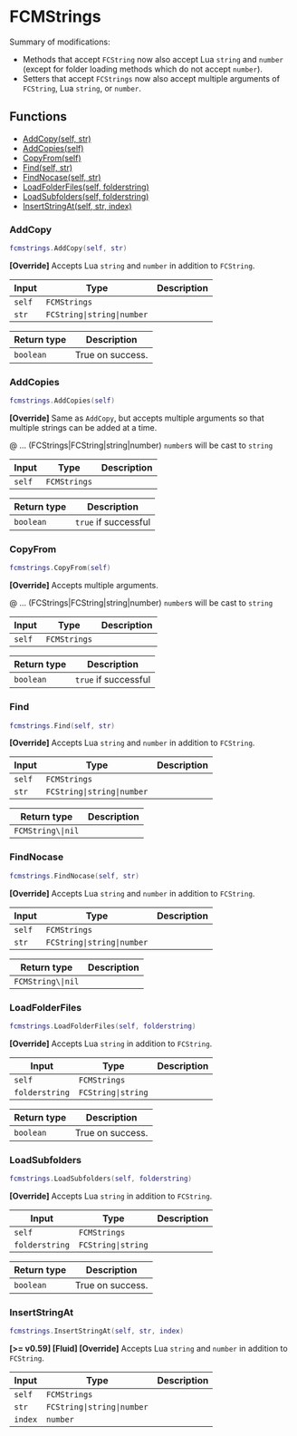 # FCMStrings

Summary of modifications:
- Methods that accept `FCString` now also accept Lua `string` and `number` (except for folder loading methods which do not accept `number`).
- Setters that accept `FCStrings` now also accept multiple arguments of `FCString`, Lua `string`, or `number`.

## Functions

- [AddCopy(self, str)](#addcopy)
- [AddCopies(self)](#addcopies)
- [CopyFrom(self)](#copyfrom)
- [Find(self, str)](#find)
- [FindNocase(self, str)](#findnocase)
- [LoadFolderFiles(self, folderstring)](#loadfolderfiles)
- [LoadSubfolders(self, folderstring)](#loadsubfolders)
- [InsertStringAt(self, str, index)](#insertstringat)

### AddCopy

```lua
fcmstrings.AddCopy(self, str)
```

**[Override]**
Accepts Lua `string` and `number` in addition to `FCString`.

| Input | Type | Description |
| ----- | ---- | ----------- |
| `self` | `FCMStrings` |  |
| `str` | `FCString\|string\|number` |  |

| Return type | Description |
| ----------- | ----------- |
| `boolean` | True on success. |

### AddCopies

```lua
fcmstrings.AddCopies(self)
```

**[Override]**
Same as `AddCopy`, but accepts multiple arguments so that multiple strings can be added at a time.

@ ... (FCStrings|FCString|string|number) `number`s will be cast to `string`

| Input | Type | Description |
| ----- | ---- | ----------- |
| `self` | `FCMStrings` |  |

| Return type | Description |
| ----------- | ----------- |
| `boolean` | `true` if successful |

### CopyFrom

```lua
fcmstrings.CopyFrom(self)
```

**[Override]**
Accepts multiple arguments.

@ ... (FCStrings|FCString|string|number) `number`s will be cast to `string`

| Input | Type | Description |
| ----- | ---- | ----------- |
| `self` | `FCMStrings` |  |

| Return type | Description |
| ----------- | ----------- |
| `boolean` | `true` if successful |

### Find

```lua
fcmstrings.Find(self, str)
```

**[Override]**
Accepts Lua `string` and `number` in addition to `FCString`.

| Input | Type | Description |
| ----- | ---- | ----------- |
| `self` | `FCMStrings` |  |
| `str` | `FCString\|string\|number` |  |

| Return type | Description |
| ----------- | ----------- |
| `FCMString\\|nil` |  |

### FindNocase

```lua
fcmstrings.FindNocase(self, str)
```

**[Override]**
Accepts Lua `string` and `number` in addition to `FCString`.

| Input | Type | Description |
| ----- | ---- | ----------- |
| `self` | `FCMStrings` |  |
| `str` | `FCString\|string\|number` |  |

| Return type | Description |
| ----------- | ----------- |
| `FCMString\\|nil` |  |

### LoadFolderFiles

```lua
fcmstrings.LoadFolderFiles(self, folderstring)
```

**[Override]**
Accepts Lua `string` in addition to `FCString`.

| Input | Type | Description |
| ----- | ---- | ----------- |
| `self` | `FCMStrings` |  |
| `folderstring` | `FCString\|string` |  |

| Return type | Description |
| ----------- | ----------- |
| `boolean` | True on success. |

### LoadSubfolders

```lua
fcmstrings.LoadSubfolders(self, folderstring)
```

**[Override]**
Accepts Lua `string` in addition to `FCString`.

| Input | Type | Description |
| ----- | ---- | ----------- |
| `self` | `FCMStrings` |  |
| `folderstring` | `FCString\|string` |  |

| Return type | Description |
| ----------- | ----------- |
| `boolean` | True on success. |

### InsertStringAt

```lua
fcmstrings.InsertStringAt(self, str, index)
```

**[>= v0.59] [Fluid] [Override]**
Accepts Lua `string` and `number` in addition to `FCString`.

| Input | Type | Description |
| ----- | ---- | ----------- |
| `self` | `FCMStrings` |  |
| `str` | `FCString\|string\|number` |  |
| `index` | `number` |  |
